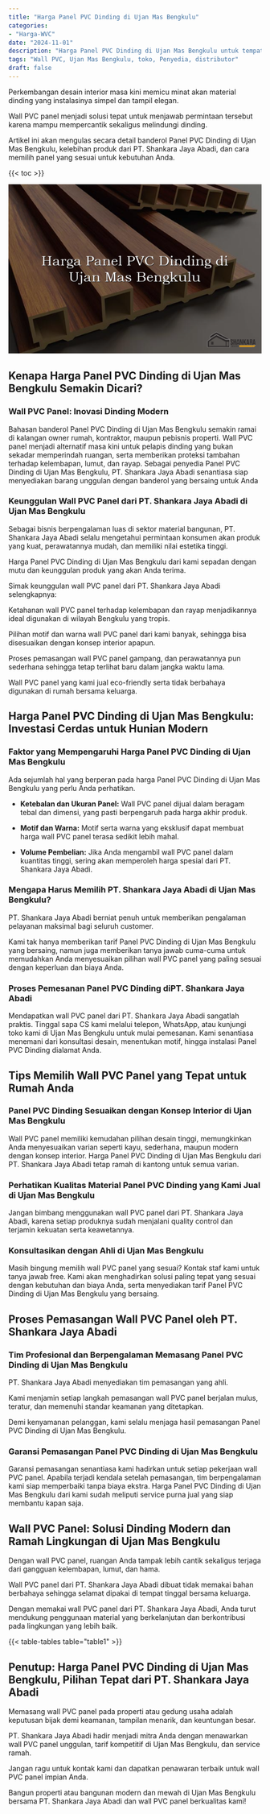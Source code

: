 ```yaml
---
title: "Harga Panel PVC Dinding di Ujan Mas Bengkulu"
categories: 
- "Harga-WVC"
date: "2024-11-01"
description: "Harga Panel PVC Dinding di Ujan Mas Bengkulu untuk tempat tinggal, perkantoran, dan gerai. Panel terbaik, pilihan motif, warna elegan, beserta layanan instalasi oleh teknisi berpengalaman dan kepastian resmi!|Layanan penjualan Panel PVC Dinding di Ujan Mas Bengkulu untuk keperluan rumah, office, atau gerai, beserta material terbaik dan pemasangan oleh tenaga ahli ahli serta jaminan resmi.|Solusi Panel PVC Dinding di Ujan Mas Bengkulu yang andal untuk rumah, kantor, serta ritel, bersama panel terbaik dan penempatan oleh tenaga ahli profesional dan jaminan resmi.|Distribusi Panel PVC Dinding di Ujan Mas Bengkulu bagi rumah, kantor, serta gerai, dengan material terbaik dan pemasangan oleh tenaga ahli ahli, lengkap dengan jaminan resmi.}"
tags: "Wall PVC, Ujan Mas Bengkulu, toko, Penyedia, distributor"
draft: false
---
```


Perkembangan desain interior masa kini memicu minat akan material dinding yang instalasinya simpel dan tampil elegan.

Wall PVC panel menjadi solusi tepat untuk menjawab permintaan tersebut karena mampu mempercantik sekaligus melindungi dinding.

Artikel ini akan mengulas secara detail banderol Panel PVC Dinding di Ujan Mas Bengkulu, kelebihan produk dari PT. Shankara Jaya Abadi, dan cara memilih panel yang sesuai untuk kebutuhan Anda.

{{< toc >}}

![Harga Panel PVC Dinding di Ujan Mas Bengkulu](/images/Harga-WVC/Harga-Panel-PVC-Dinding-di-Ujan-Mas-Bengkulu.png)


## Kenapa Harga Panel PVC Dinding di Ujan Mas Bengkulu Semakin Dicari?

### Wall PVC Panel: Inovasi Dinding Modern

Bahasan banderol Panel PVC Dinding di Ujan Mas Bengkulu semakin ramai di kalangan owner rumah, kontraktor, maupun pebisnis properti. Wall PVC panel menjadi alternatif masa kini untuk pelapis dinding yang bukan sekadar memperindah ruangan, serta memberikan proteksi tambahan terhadap kelembapan, lumut, dan rayap. Sebagai penyedia Panel PVC Dinding di Ujan Mas Bengkulu, PT. Shankara Jaya Abadi senantiasa siap menyediakan barang unggulan dengan banderol yang bersaing untuk Anda

### Keunggulan Wall PVC Panel dari PT. Shankara Jaya Abadi di Ujan Mas Bengkulu

Sebagai bisnis berpengalaman luas di sektor material bangunan, PT. Shankara Jaya Abadi selalu mengetahui permintaan konsumen akan produk yang kuat, perawatannya mudah, dan memiliki nilai estetika tinggi.

Harga Panel PVC Dinding di Ujan Mas Bengkulu dari kami sepadan dengan mutu dan keunggulan produk yang akan Anda terima.

Simak keunggulan wall PVC panel dari PT. Shankara Jaya Abadi selengkapnya:

Ketahanan wall PVC panel terhadap kelembapan dan rayap menjadikannya ideal digunakan di wilayah Bengkulu yang tropis.

Pilihan motif dan warna wall PVC panel dari kami banyak, sehingga bisa disesuaikan dengan konsep interior apapun.

Proses pemasangan wall PVC panel gampang, dan perawatannya pun sederhana sehingga tetap terlihat baru dalam jangka waktu lama.

Wall PVC panel yang kami jual eco-friendly serta tidak berbahaya digunakan di rumah bersama keluarga.

## Harga Panel PVC Dinding di Ujan Mas Bengkulu: Investasi Cerdas untuk Hunian Modern

### Faktor yang Mempengaruhi Harga Panel PVC Dinding di Ujan Mas Bengkulu

Ada sejumlah hal yang berperan pada harga Panel PVC Dinding di Ujan Mas Bengkulu yang perlu Anda perhatikan.

- **Ketebalan dan Ukuran Panel:** Wall PVC panel dijual dalam beragam tebal dan dimensi, yang pasti berpengaruh pada harga akhir produk.

- **Motif dan Warna:** Motif serta warna yang eksklusif dapat membuat harga wall PVC panel terasa sedikit lebih mahal.

- **Volume Pembelian:** Jika Anda mengambil wall PVC panel dalam kuantitas tinggi, sering akan memperoleh harga spesial dari PT. Shankara Jaya Abadi.

### Mengapa Harus Memilih PT. Shankara Jaya Abadi di Ujan Mas Bengkulu?

PT. Shankara Jaya Abadi berniat penuh untuk memberikan pengalaman pelayanan maksimal bagi seluruh customer.

Kami tak hanya memberikan tarif Panel PVC Dinding di Ujan Mas Bengkulu yang bersaing, namun juga memberikan tanya jawab cuma-cuma untuk memudahkan Anda menyesuaikan pilihan wall PVC panel yang paling sesuai dengan keperluan dan biaya Anda.

### Proses Pemesanan Panel PVC Dinding diPT. Shankara Jaya Abadi

Mendapatkan wall PVC panel dari PT. Shankara Jaya Abadi sangatlah praktis. Tinggal sapa CS kami melalui telepon, WhatsApp, atau kunjungi toko kami di Ujan Mas Bengkulu untuk mulai pemesanan. Kami senantiasa menemani dari konsultasi desain, menentukan motif, hingga instalasi Panel PVC Dinding dialamat Anda.

## Tips Memilih Wall PVC Panel yang Tepat untuk Rumah Anda

### Panel PVC Dinding Sesuaikan dengan Konsep Interior di Ujan Mas Bengkulu

Wall PVC panel memiliki kemudahan pilihan desain tinggi, memungkinkan Anda menyesuaikan varian seperti kayu, sederhana, maupun modern dengan konsep interior. Harga Panel PVC Dinding di Ujan Mas Bengkulu dari PT. Shankara Jaya Abadi tetap ramah di kantong untuk semua varian.

### Perhatikan Kualitas Material Panel PVC Dinding yang Kami Jual di Ujan Mas Bengkulu

Jangan bimbang menggunakan wall PVC panel dari PT. Shankara Jaya Abadi, karena setiap produknya sudah menjalani quality control dan terjamin kekuatan serta keawetannya.

### Konsultasikan dengan Ahli di Ujan Mas Bengkulu

Masih bingung memilih wall PVC panel yang sesuai? Kontak staf kami untuk tanya jawab free. Kami akan menghadirkan solusi paling tepat yang sesuai dengan kebutuhan dan biaya Anda, serta menyediakan tarif Panel PVC Dinding di Ujan Mas Bengkulu yang bersaing.

## Proses Pemasangan Wall PVC Panel oleh PT. Shankara Jaya Abadi

### Tim Profesional dan Berpengalaman Memasang Panel PVC Dinding di Ujan Mas Bengkulu

PT. Shankara Jaya Abadi menyediakan tim pemasangan yang ahli.

Kami menjamin setiap langkah pemasangan wall PVC panel berjalan mulus, teratur, dan memenuhi standar keamanan yang ditetapkan.

Demi kenyamanan pelanggan, kami selalu menjaga hasil pemasangan Panel PVC Dinding di Ujan Mas Bengkulu.

### Garansi Pemasangan Panel PVC Dinding di Ujan Mas Bengkulu

Garansi pemasangan senantiasa kami hadirkan untuk setiap pekerjaan wall PVC panel. Apabila terjadi kendala setelah pemasangan, tim berpengalaman kami siap memperbaiki tanpa biaya ekstra. Harga Panel PVC Dinding di Ujan Mas Bengkulu dari kami sudah meliputi service purna jual yang siap membantu kapan saja.

## Wall PVC Panel: Solusi Dinding Modern dan Ramah Lingkungan di Ujan Mas Bengkulu

Dengan wall PVC panel, ruangan Anda tampak lebih cantik sekaligus terjaga dari gangguan kelembapan, lumut, dan hama.

Wall PVC panel dari PT. Shankara Jaya Abadi dibuat tidak memakai bahan berbahaya sehingga selamat dipakai di tempat tinggal bersama keluarga.

Dengan memakai wall PVC panel dari PT. Shankara Jaya Abadi, Anda turut mendukung penggunaan material yang berkelanjutan dan berkontribusi pada lingkungan yang lebih baik.

{{< table-tables table="table1" >}}

## Penutup: Harga Panel PVC Dinding di Ujan Mas Bengkulu, Pilihan Tepat dari PT. Shankara Jaya Abadi

Memasang wall PVC panel pada properti atau gedung usaha adalah keputusan bijak demi keamanan, tampilan menarik, dan keuntungan besar.

PT. Shankara Jaya Abadi hadir menjadi mitra Anda dengan menawarkan wall PVC panel unggulan, tarif kompetitif di Ujan Mas Bengkulu, dan service ramah.

Jangan ragu untuk kontak kami dan dapatkan penawaran terbaik untuk wall PVC panel impian Anda.

Bangun properti atau bangunan modern dan mewah di Ujan Mas Bengkulu bersama PT. Shankara Jaya Abadi dan wall PVC panel berkualitas kami!